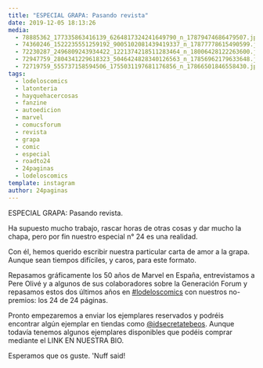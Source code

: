 ```yaml
---
title: "ESPECIAL GRAPA: Pasando revista"
date: 2019-12-05 18:13:26
media: 
  - 78885362_177335863416139_6264817324241649790_n_17879474686479507.jpg
  - 74360246_1522235551259192_9005102081439419337_n_17877778615490599.jpg
  - 72230287_2496809243934422_1221374218511283464_n_18006428122263600.jpg
  - 72947759_2804341229618323_5046424828340126563_n_17856962179633648.jpg
  - 72719759_555737158594506_1755031197681176856_n_17866501846558430.jpg
tags: 
  - lodeloscomics
  - latonteria
  - hayquehacercosas
  - fanzine
  - autoedicion
  - marvel
  - comucsforum
  - revista
  - grapa
  - comic
  - especial
  - roadto24
  - 24paginas
  - lodeloscomics
template: instagram
author: 24paginas
---
```


ESPECIAL GRAPA: Pasando revista.

Ha supuesto mucho trabajo, rascar horas de otras cosas y dar mucho la chapa, pero por fin nuestro especial n° 24 es una realidad.

Con él, hemos querido escribir nuestra particular carta de amor a la grapa. Aunque sean tiempos difíciles, y caros, para este formato.

Repasamos gráficamente los 50 años de Marvel en España, entrevistamos a Pere Olivé y a algunos de sus colaboradores sobre la Generación Forum y repasamos estos dos últimos años en [#lodeloscomics](/tags/lodeloscomics) con nuestros no-premios: los 24 de 24 páginas.

Pronto empezaremos a enviar los ejemplares reservados y podréis encontrar algún ejemplar en tiendas como [@idsecretatebeos](https://instagram.com/idsecretatebeos). Aunque todavía tenemos algunos ejemplares disponibles que podéis comprar mediante el LINK EN NUESTRA BIO.

Esperamos que os guste. 'Nuff said!
